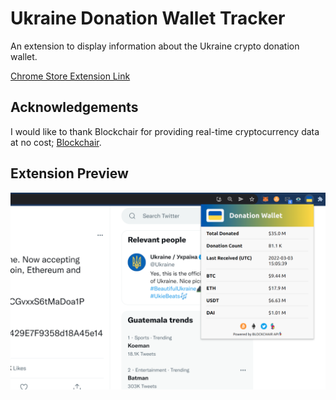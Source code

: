 # Ukraine Donation Wallet Tracker

An extension to display information about the Ukraine crypto donation wallet.

[Chrome Store Extension Link](https://chrome.google.com/webstore/detail/ukraine-donation-wallet-t/colnfcbjjjlekiahehcjbjojddomjoeg)

## Acknowledgements

I would like to thank Blockchair for providing real-time cryptocurrency data at no cost;
[Blockchair](https://www.blockchair.com/).

## Extension Preview

<p align="center">
  <img src="ukraine_extension_screenshot.png" alt="Ukraine extension screenshot" width="800" >
</p>
